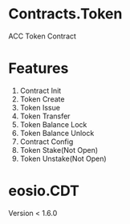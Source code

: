 # Contracts.Token

ACC Token Contract

# Features

1. Contract Init
2. Token Create
3. Token Issue
4. Token Transfer
5. Token Balance Lock
6. Token Balance Unlock
7. Contract Config
8. Token Stake(Not Open)
9. Token Unstake(Not Open)


# eosio.CDT

Version < 1.6.0
